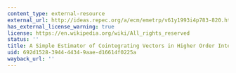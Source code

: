 ```yaml
---
content_type: external-resource
external_url: http://ideas.repec.org/a/ecm/emetrp/v61y1993i4p783-820.html
has_external_license_warning: true
license: https://en.wikipedia.org/wiki/All_rights_reserved
status: ''
title: A Simple Estimator of Cointegrating Vectors in Higher Order Integrated Systems
uid: 692d1528-3944-4434-9aae-d16614f0225a
wayback_url: ''
---
```

